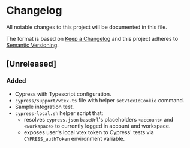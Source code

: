 # Changelog

All notable changes to this project will be documented in this file.

The format is based on [Keep a Changelog](http://keepachangelog.com/en/1.0.0/)
and this project adheres to [Semantic Versioning](http://semver.org/spec/v2.0.0.html).

## [Unreleased]
### Added
- Cypress with Typescript configuration.
- `cypress/support/vtex.ts` file with helper `setVtexIdCookie` command.
- Sample integration test.
- `cypress-local.sh` helper script that:
  - resolves `cypress.json` `baseUrl`'s placeholders `<account>` and `<workspace>` to currently logged in account and workspace.
  - exposes user's local vtex token to Cypress' tests via `CYPRESS_authToken` environment variable.
